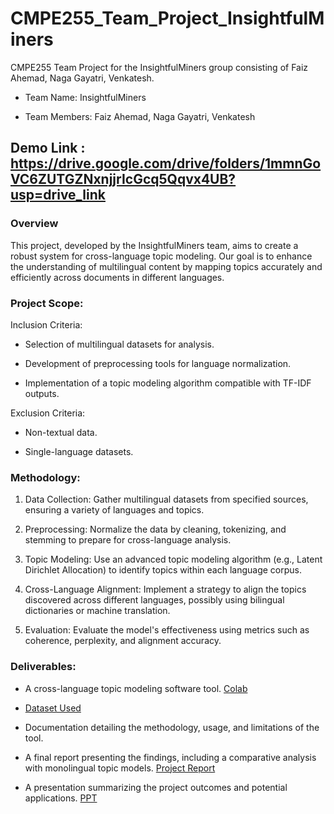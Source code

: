 # CMPE255_Team_Project_InsightfulMiners

CMPE255 Team Project for the InsightfulMiners group consisting of Faiz Ahemad, Naga Gayatri, Venkatesh.

- Team Name: InsightfulMiners

- Team Members: Faiz Ahemad, Naga Gayatri, Venkatesh

## Demo Link : https://drive.google.com/drive/folders/1mmnGoVC6ZUTGZNxnjjrIcGcq5Qqvx4UB?usp=drive_link

### Overview

This project, developed by the InsightfulMiners team, aims to create a robust system for cross-language topic modeling. Our goal is to enhance the understanding of multilingual content by mapping topics accurately and efficiently across documents in different languages.

### Project Scope:  

Inclusion Criteria:  

- Selection of multilingual datasets for analysis.  

- Development of preprocessing tools for language normalization.    

- Implementation of a topic modeling algorithm compatible with TF-IDF outputs.  

Exclusion Criteria:  

- Non-textual data.  

- Single-language datasets.  

 

### Methodology:  

1. Data Collection: Gather multilingual datasets from specified sources, ensuring a variety of languages and topics.  

2. Preprocessing: Normalize the data by cleaning, tokenizing, and stemming to prepare for cross-language analysis.  

3. Topic Modeling: Use an advanced topic modeling algorithm (e.g., Latent Dirichlet Allocation) to identify topics within each language corpus.  

4. Cross-Language Alignment: Implement a strategy to align the topics discovered across different languages, possibly using bilingual dictionaries or machine translation.  

5. Evaluation: Evaluate the model's effectiveness using metrics such as coherence, perplexity, and alignment accuracy.  


### Deliverables:  

- A cross-language topic modeling software tool. [Colab](https://colab.research.google.com/drive/1BPuoVPZysZHiabkbBxaGE6C9uRBdKsKb)
- [Dataset Used](https://drive.google.com/drive/folders/1Q1AjLzHwvQ1hbm1VMGKOEL3-EbrutyMY?usp=drive_link)

- Documentation detailing the methodology, usage, and limitations of the tool.  

- A final report presenting the findings, including a comparative analysis with monolingual topic models. [Project Report](https://github.com/gayatribandaru/CMPE255_Team_Project_InsightfulMiners/blob/main/DM_Project_Report.pdf)

- A presentation summarizing the project outcomes and potential applications. [PPT](https://github.com/gayatribandaru/CMPE255_Team_Project_InsightfulMiners/blob/main/DM_Presentation.pptx)
